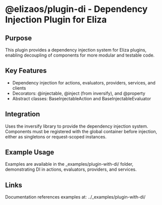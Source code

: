 # @elizaos/plugin-di - Dependency Injection Plugin for Eliza

## Purpose

This plugin provides a dependency injection system for Eliza plugins, enabling decoupling of components for more modular and testable code.

## Key Features

- Dependency injection for actions, evaluators, providers, services, and clients
- Decorators: @injectable, @inject (from inversify), and @property
- Abstract classes: BaseInjectableAction and BaseInjectableEvaluator

## Integration

Uses the inversify library to provide the dependency injection system. Components must be registered with the global container before injection, either as singletons or request-scoped instances.

## Example Usage

Examples are available in the \_examples/plugin-with-di/ folder, demonstrating DI in actions, evaluators, providers, and services.

## Links

Documentation references examples at: ../\_examples/plugin-with-di/
